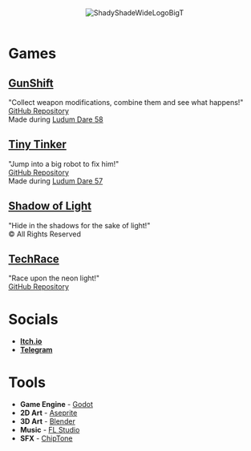 <div id="header" align="center">
<br><br><img alt="ShadyShadeWideLogoBigT" src="https://github.com/user-attachments/assets/9cd8fee4-9e91-42d5-abec-8d110499a5d9" /><br><br>
</div>

# Games  

## [GunShift](https://theshadyshade.itch.io/gunshift)
  "Collect weapon modifications, combine them and see what happens!"  
  [GitHub Repository](https://github.com/The-Shady-Shade/GunShift)  
  Made during [Ludum Dare 58](https://ldjam.com/events/ludum-dare/58/gunshift)
  
## [Tiny Tinker](https://theshadyshade.itch.io/tiny-tinker)
  "Jump into a big robot to fix him!"  
  [GitHub Repository](https://github.com/The-Shady-Shade/Tiny-Tinker)  
  Made during [Ludum Dare 57](https://ldjam.com/events/ludum-dare/57/tiny-tinker)
  
## [Shadow of Light](https://theshadyshade.itch.io/shadow-of-light)
  "Hide in the shadows for the sake of light!"  
  © All Rights Reserved  
  
## [TechRace](https://theshadyshade.itch.io/techrace)
  "Race upon the neon light!"  
  [GitHub Repository](https://github.com/The-Shady-Shade/TechRace)



# Socials

* **[Itch.io](https://theshadyshade.itch.io/)**   
* **[Telegram](https://t.me/The_Shady_Shade)**



# Tools

* **Game Engine** - [Godot](https://godotengine.org/)  
* **2D Art** - [Aseprite](https://www.aseprite.org/)  
* **3D Art** - [Blender](https://www.blender.org/)  
* **Music** - [FL Studio](https://www.image-line.com/fl-studio)  
* **SFX** - [ChipTone](https://sfbgames.itch.io/chiptone)
